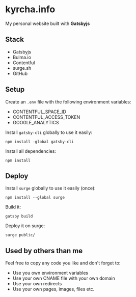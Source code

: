 # kyrcha.info

My personal website built with **Gatsbyjs**

## Stack

- Gatsbyjs
- Bulma.io
- Contentful
- surge.sh
- GitHub

## Setup

Create an `.env` file with the following environment variables:

- CONTENTFUL_SPACE_ID
- CONTENTFUL_ACCESS_TOKEN
- GOOGLE_ANALYTICS

Install `gatsby-cli` globally to use it easily:

`npm install -global gatsby-cli`

Install all dependencies:

`npm install`

## Deploy

Install `surge` globally to use it easily (once):

`npm install --global surge`

Build it:

`gatsby build`

Deploy it on surge:

`surge public/`

## Used by others than me

Feel free to copy any code you like and don't forget to:

- Use you own environment variables
- Use your own CNAME file with your own domain
- Use your own redirects
- Use your own pages, images, files etc.
